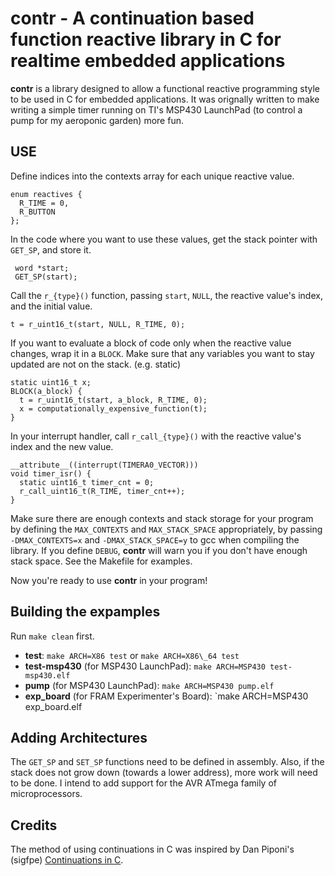 contr - A continuation based function reactive library in C for realtime embedded applications
==============================================================================================

__contr__ is a library designed to allow a functional reactive programming style to be used in C for embedded applications. It was orignally written to make writing a simple timer running on TI's MSP430 LaunchPad (to control a pump for my aeroponic garden) more fun.

USE
---

Define indices into the contexts array for each unique reactive value.

    enum reactives {
      R_TIME = 0,
      R_BUTTON
    };

In the code where you want to use these values, get the stack pointer with `GET_SP`, and store it.

     word *start;
     GET_SP(start);

Call the `r_{type}()` function, passing `start`, `NULL`, the reactive value's index, and the initial value.

    t = r_uint16_t(start, NULL, R_TIME, 0);

If you want to evaluate a block of code only when the reactive value changes, wrap it in a `BLOCK`.  Make sure that any variables you want to stay updated are not on the stack. (e.g. static)

    static uint16_t x;
    BLOCK(a_block) {
      t = r_uint16_t(start, a_block, R_TIME, 0);
      x = computationally_expensive_function(t);
    }

In your interrupt handler, call `r_call_{type}()` with the reactive value's index and the new value.


    __attribute__((interrupt(TIMERA0_VECTOR)))
    void timer_isr() {
      static uint16_t timer_cnt = 0;
      r_call_uint16_t(R_TIME, timer_cnt++);
    }

Make sure there are enough contexts and stack storage for your program by defining the `MAX_CONTEXTS` and `MAX_STACK_SPACE` appropriately, by passing `-DMAX_CONTEXTS=x` and `-DMAX_STACK_SPACE=y` to gcc when compiling the library.  If you define `DEBUG`, __contr__ will warn you if you don't have enough stack space.  See the Makefile for examples.

Now you're ready to use __contr__ in your program!

Building the expamples
----------------------

Run `make clean` first.

* __test__: `make ARCH=X86 test` or `make ARCH=X86\_64 test`
* __test-msp430__ (for MSP430 LaunchPad): `make ARCH=MSP430 test-msp430.elf`
* __pump__ (for MSP430 LaunchPad): `make ARCH=MSP430 pump.elf`
* __exp\_board__ (for FRAM Experimenter's Board): `make ARCH=MSP430 exp\_board.elf

Adding Architectures
--------------------

The `GET_SP` and `SET_SP` functions need to be defined in assembly.  Also, if the stack does not grow down (towards a lower address), more work will need to be done.  I intend to add support for the AVR ATmega family of microprocessors.

Credits
-------

The method of using continuations in C was inspired by Dan Piponi's (sigfpe) [Continuations in C](http://homepage.mac.com/sigfpe/Computing/continuations.html).

